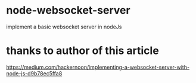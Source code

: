# node-websocket-server
implement a basic websocket server in nodeJs

# thanks to author of this article
https://medium.com/hackernoon/implementing-a-websocket-server-with-node-js-d9b78ec5ffa8

